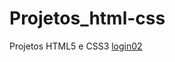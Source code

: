 # Projetos_html-css
 Projetos HTML5 e CSS3
 <a href="https://natanbraslavsky.github.io/Projetos_html-css/Login02/">login02</a>
